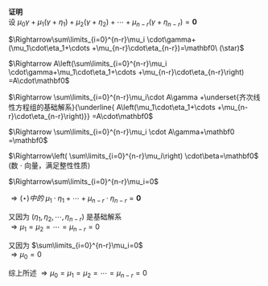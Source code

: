 **证明**  
设 $\mu_0\gamma+\mu_1(\gamma+\eta_1)  
+\mu_2(\gamma+\eta_2)+\cdots+  
\mu_{n-r}(\gamma+\eta_{n-r})=\mathbf0$  
  
 $\Rightarrow\sum\limits_{i=0}^{n-r}\mu_i  
\cdot\gamma+(\mu_1\cdot\eta_1+\cdots  
+\mu_{n-r}\cdot\eta_{n-r})=\mathbf0\ (\star)$  
  
 $\Rightarrow  
A\left(\sum\limits_{i=0}^{n-r}\mu_i  
\cdot\gamma+\mu_1\cdot\eta_1+\cdots  
+\mu_{n-r}\cdot\eta_{n-r}\right)  
=A\cdot\mathbf0$  
  
 $\Rightarrow  
\sum\limits_{i=0}^{n-r}\mu_i\cdot A\gamma  
+\underset{齐次线性方程组的基础解系}{\underline{  
A\left(\mu_1\cdot\eta_1+\cdots  
+\mu_{n-r}\cdot\eta_{n-r}\right)}}  
=A\cdot\mathbf0$  
  
 $\Rightarrow  
\sum\limits_{i=0}^{n-r}\mu_i  
\cdot A\gamma+\mathbf0  
=\mathbf0$  
  
 $\Rightarrow\left(  
\sum\limits_{i=0}^{n-r}\mu_i\right)  
\cdot\beta=\mathbf0$  (数 $\cdot$ 向量，满足整性性质)  
  
 $\Rightarrow\sum\limits_{i=0}^{n-r}\mu_i=0$  
  
 $\Rightarrow(\star)中的\ \mu_1\cdot\eta_1+\cdots  
+\mu_{n-r}\cdot\eta_{n-r}=\mathbf0$  
  
又因为 $(\eta_1,\eta_2,\cdots,\eta_{n-r})$ 是基础解系  
 $\Rightarrow\mu_1=\mu_2=\cdots=\mu_{n-r}=0$  
  
又因为 $\sum\limits_{i=0}^{n-r}\mu_i=0$  
 $\Rightarrow\mu_0=0$  
  
综上所述 $\Rightarrow\mu_0=  
\mu_1=\mu_2=\cdots=\mu_{n-r}=0$  
